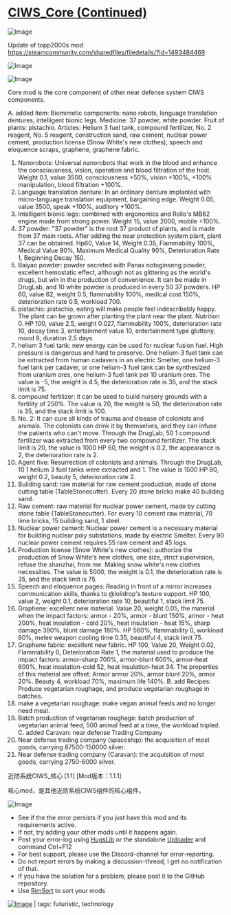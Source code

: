 # [CIWS_Core (Continued)](https://steamcommunity.com/sharedfiles/filedetails/?id=2606506346)

![Image](https://i.imgur.com/buuPQel.png)

Update of topp2000s mod
https://steamcommunity.com/sharedfiles/filedetails/?id=1493484469

![Image](https://i.imgur.com/pufA0kM.png)
	
![Image](https://i.imgur.com/Z4GOv8H.png)

Core mod is the core component of other near defense system CIWS components.

A. added item:
Biomimetic components: nano robots, language translation dentures, intelligent bionic legs.
Medicine: 37 powder, white powder.
Fruit of plants: pistachio.
Articles: Helium 3 fuel tank, compound fertilizer, No. 2 reagent, No. 5 reagent, construction sand, raw cement, nuclear power cement, production license (Snow White's new clothes), speech and eloquence scraps, graphene, graphene fabric.
1. Nanorobots: Universal nanorobots that work in the blood and enhance the consciousness, vision, operation and blood filtration of the host. Weight 0.1, value 3500, consciousness +50%, vision +100%, +100% manipulation, blood filtration +100%.
2. Language translation denture: In an ordinary denture implanted with micro-language translation equipment, bargaining edge. Weight 0.05, value 3500, speak +100%, auditory +100%.
3. Intelligent bionic legs: combined with ergonomics and Rollo's MB62 engine made from strong power. Weight 15, value 2000, mobile +100%.
4. 37 powder: "37 powder" is the root 37 product of plants, and is made from 37 main roots. After adding the near protection system plant, plant 37 can be obtained. Hp60, Value 14, Weight 0.35, Flammability 100%, Medical Value 80%, Maximum Medical Quality 90%, Deterioration Rate 1, Beginning Decay 150.
5. Baiyao powder: powder secreted with Panax notoginseng powder, excellent hemostatic effect, although not as glittering as the world's drugs, but win in the production of convenience. It can be made in DrugLab, and 10 white powder is produced in every 50 37 powders. HP 60, value 62, weight 0.5, flammability 100%, medical cost 150%, deterioration rate 0.5, workload 700.
6. pistachio: pistachio, eating will make people feel indescribably happy. The plant can be grown after planting the plant near the plant. Nutrition 0. HP 100, value 2.5, weight 0.027, flammability 100%, deterioration rate 10, decay time 3, entertainment value 10, entertainment type gluttony, mood 8, duration 2.5 days.
7. helium 3 fuel tank: new energy can be used for nuclear fusion fuel. High pressure is dangerous and hard to preserve. One helium-3 fuel tank can be extracted from human cadavers in an electric Smelter, one helium-3 fuel tank per cadaver, or one helium-3 fuel tank can be synthesized from uranium ores, one helium-3 fuel tank per 10 uranium ores. The value is -5, the weight is 4.5, the deterioration rate is 35, and the stack limit is 75.
8. compound fertilizer: it can be used to build nursery grounds with a fertility of 250%. The value is 20, the weight is 50, the deterioration rate is 35, and the stack limit is 100.
9. No. 2: It can cure all kinds of trauma and disease of colonists and animals. The colonists can drink it by themselves, and they can infuse the patients who can't move. Through the DrugLab, 50 1 compound fertilizer was extracted from every two compound fertilizer. The stack limit is 20, the value is 1000 HP 60, the weight is 0.2, the appearance is 2, the deterioration rate is 2.
10. Agent five: Resurrection of colonists and animals. Through the DrugLab, 10 1 helium 3 fuel tanks were extracted and 1. The value is 1500 HP 80, weight 0.2, beauty 5, deterioration rate 2.
11. Building sand: raw material for raw cement production, made of stone cutting table (TableStonecutter). Every 20 stone bricks make 40 building sand.
12. Raw cement: raw material for nuclear power cement, made by cutting stone table (TableStonecutter). For every 10 cement raw material, 70 lime bricks, 15 building sand, 1 steel.
13. Nuclear power cement: Nuclear power cement is a necessary material for building nuclear poly substations, made by electric Smelter. Every 90 nuclear power cement requires 55 raw cement and 45 logs.
14. Production license (Snow White's new clothes): authorize the production of Snow White's new clothes, one size, strict supervision, refuse the shanzhai, from me. Making snow white's new clothes necessities. The value is 5000, the weight is 0.1, the deterioration rate is 35, and the stack limit is 75.
15. Speech and eloquence pages: Reading in front of a mirror increases communication skills, thanks to @lolidrop's texture support. HP 100, value 2, weight 0.1, deterioration rate 10, beautiful 1, stack limit 75.
16. Graphene: excellent new material. Value 20, weight 0.05, the material when the impact factors: armor - 20%, armor - blunt 150%, armor - heat 200%, heat insulation - cold 20%, heat insulation - heat 15%, sharp damage 390%, blunt damage 180%. HP 560%, flammability 0, workload 80%, melee weapon cooling time 0.35, beautiful 4, stack limit 75.
17. Graphene fabric: excellent new fabric. HP 100, Value 20, Weight 0.02, Flammability 0, Deterioration Rate 1, the material used to produce the impact factors: armor-sharp 700%, armor-blunt 600%, armor-heat 600%, heat insulation-cold 52, heat insulation-heat 34. The properties of this material are offset: Armor armor 20%, armor blunt 20%, armor 20%. Beauty 4, workload 70%, maximum life 140%.
B. add Recipes:
Produce vegetarian roughage, and produce vegetarian roughage in batches.
1. make a vegetarian roughage: make vegan animal feeds and no longer need meat.
2. Batch production of vegetarian roughage: batch production of vegetarian animal feed, 500 animal feed at a time, the workload tripled.
C. added Caravan: near defense Trading Company
1. Near defense trading company (spaceship): the acquisition of most goods, carrying 87500-150000 silver.
2. Near defense trading company (Caravan): the acquisition of most goods, carrying 2750-6000 silver.

近防系统CIWS_核心 [1.1]
[Mod版本：1.1.1]

核心mod，是其他近防系统CIWS组件的核心组件。

![Image](https://i.imgur.com/PwoNOj4.png)



-  See if the the error persists if you just have this mod and its requirements active.
-  If not, try adding your other mods until it happens again.
-  Post your error-log using [HugsLib](https://steamcommunity.com/workshop/filedetails/?id=818773962) or the standalone [Uploader](https://steamcommunity.com/sharedfiles/filedetails/?id=2873415404) and command Ctrl+F12
-  For best support, please use the Discord-channel for error-reporting.
-  Do not report errors by making a discussion-thread, I get no notification of that.
-  If you have the solution for a problem, please post it to the GitHub repository.
-  Use [RimSort](https://github.com/RimSort/RimSort/releases/latest) to sort your mods

 

[![Image](https://img.shields.io/github/v/release/emipa606/CIWSCore?label=latest%20version&style=plastic&color=9f1111&labelColor=black)](https://steamcommunity.com/sharedfiles/filedetails/changelog/2606506346) | tags:  futuristic,  technology

